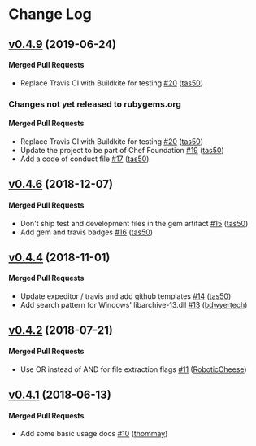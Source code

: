 <!-- usage documentation: http://expeditor-docs.es.chef.io/configuration/changelog/ -->
# Change Log

<!-- latest_release 0.4.9 -->
## [v0.4.9](https://github.com/chef/ffi-libarchive/tree/v0.4.9) (2019-06-24)

#### Merged Pull Requests
- Replace Travis CI with Buildkite for testing [#20](https://github.com/chef/ffi-libarchive/pull/20) ([tas50](https://github.com/tas50))
<!-- latest_release -->

<!-- release_rollup since=0.4.6 -->
### Changes not yet released to rubygems.org

#### Merged Pull Requests
- Replace Travis CI with Buildkite for testing [#20](https://github.com/chef/ffi-libarchive/pull/20) ([tas50](https://github.com/tas50)) <!-- 0.4.9 -->
- Update the project to be part of Chef Foundation [#19](https://github.com/chef/ffi-libarchive/pull/19) ([tas50](https://github.com/tas50)) <!-- 0.4.8 -->
- Add a code of conduct file [#17](https://github.com/chef/ffi-libarchive/pull/17) ([tas50](https://github.com/tas50)) <!-- 0.4.7 -->
<!-- release_rollup -->

<!-- latest_stable_release -->
## [v0.4.6](https://github.com/chef/ffi-libarchive/tree/v0.4.6) (2018-12-07)

#### Merged Pull Requests
- Don&#39;t ship test and development files in the gem artifact [#15](https://github.com/chef/ffi-libarchive/pull/15) ([tas50](https://github.com/tas50))
- Add gem and travis badges [#16](https://github.com/chef/ffi-libarchive/pull/16) ([tas50](https://github.com/tas50))
<!-- latest_stable_release -->

## [v0.4.4](https://github.com/chef/ffi-libarchive/tree/v0.4.4) (2018-11-01)

#### Merged Pull Requests
- Update expeditor / travis and add github templates [#14](https://github.com/chef/ffi-libarchive/pull/14) ([tas50](https://github.com/tas50))
- Add search pattern for Windows&#39; libarchive-13.dll [#13](https://github.com/chef/ffi-libarchive/pull/13) ([bdwyertech](https://github.com/bdwyertech))

## [v0.4.2](https://github.com/chef/ffi-libarchive/tree/v0.4.2) (2018-07-21)

#### Merged Pull Requests
- Use OR instead of AND for file extraction flags [#11](https://github.com/chef/ffi-libarchive/pull/11) ([RoboticCheese](https://github.com/RoboticCheese))

## [v0.4.1](https://github.com/chef/ffi-libarchive/tree/v0.4.1) (2018-06-13)

#### Merged Pull Requests
- Add some basic usage docs [#10](https://github.com/chef/ffi-libarchive/pull/10) ([thommay](https://github.com/thommay))